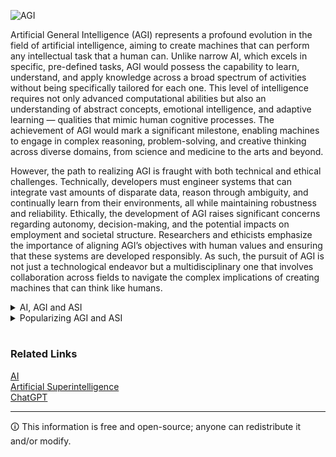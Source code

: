 ![AGI](https://github.com/sourceduty/AGI/assets/123030236/c6254cdb-047e-44c6-8fd9-386bffe89ca1)

Artificial General Intelligence (AGI) represents a profound evolution in the field of artificial intelligence, aiming to create machines that can perform any intellectual task that a human can. Unlike narrow AI, which excels in specific, pre-defined tasks, AGI would possess the capability to learn, understand, and apply knowledge across a broad spectrum of activities without being specifically tailored for each one. This level of intelligence requires not only advanced computational abilities but also an understanding of abstract concepts, emotional intelligence, and adaptive learning — qualities that mimic human cognitive processes. The achievement of AGI would mark a significant milestone, enabling machines to engage in complex reasoning, problem-solving, and creative thinking across diverse domains, from science and medicine to the arts and beyond.

However, the path to realizing AGI is fraught with both technical and ethical challenges. Technically, developers must engineer systems that can integrate vast amounts of disparate data, reason through ambiguity, and continually learn from their environments, all while maintaining robustness and reliability. Ethically, the development of AGI raises significant concerns regarding autonomy, decision-making, and the potential impacts on employment and societal structure. Researchers and ethicists emphasize the importance of aligning AGI’s objectives with human values and ensuring that these systems are developed responsibly. As such, the pursuit of AGI is not just a technological endeavor but a multidisciplinary one that involves collaboration across fields to navigate the complex implications of creating machines that can think like humans.

<details><summary>AI, AGI and ASI</summary>
<br>

### AI, AGI and ASI

Artificial Intelligence (AI) encompasses machines designed to perform tasks that typically require human intelligence. These tasks range from speech recognition and complex data interpretation to autonomous driving and strategic game playing. Most AI systems today are categorized as "narrow" or "weak" AI, meaning they excel in specific tasks but are limited by the parameters set during their programming. Examples include voice assistants like Siri, language translation services like Google Translate, and game-playing AIs such as AlphaGo.

Artificial General Intelligence (AGI) represents a significant leap forward, aspiring to match the intellectual capabilities of humans across any task. Unlike narrow AI, AGI would be capable of thinking, understanding, and acting with human-like versatility, adapting its knowledge to new and diverse contexts. This type of intelligence would allow machines to perform complex problem-solving and decision-making across various domains without specific task-oriented programming. AGI remains a theoretical goal within the field of AI research, with no existing real-world examples yet.

Artificial Superintelligence (ASI) extends beyond AGI, positing a future where machines not only replicate but substantially surpass all aspects of human intelligence. ASI would excel in scientific creativity, general wisdom, and social skills, outperforming the best human minds in virtually every discipline. The potential of ASI raises profound possibilities and risks, from groundbreaking advancements in medicine and technology to complex ethical and safety concerns. Like AGI, ASI is still a theoretical construct and a subject of extensive speculation within the academic and tech communities.

The progression from current narrow AI through AGI to ASI involves not just advances in computational power and algorithms but also deeper insights into human cognition and ethics. Each stage of AI development presents distinct challenges and societal implications, demanding careful consideration in terms of governance, ethical use, and integration into daily human activities. As we advance, the distinction between these forms of AI becomes crucial in guiding research priorities and policy decisions.

<br>    
</details>

<details><summary>Popularizing AGI and ASI</summary>
<br>

Predicting when Artificial General Intelligence (AGI) and Artificial Superintelligence (ASI) will emerge and become popular is a matter of significant debate and uncertainty. Several challenges affect these timelines, including the complexity of the technical issues involved, such as creating systems that can generalize across diverse tasks and make ethically complex decisions. Progress in AI research has been uneven, with rapid advancements in some areas of narrow AI and slower progress towards achieving human-like understanding and reasoning. Additionally, the ethical and safety concerns surrounding highly advanced AI systems require rigorous research and potentially stringent regulations, which could slow their development and adoption.

Expert opinions on the potential timelines for AGI and ASI vary widely. Some in the field believe that AGI could be feasible within a few decades, possibly as early as 2030, while others consider a much longer timeline or doubt its feasibility altogether. ASI, considered a more advanced stage of AI, is generally seen as even further off, with its realization contingent on achieving and surpassing AGI levels of capability. As developments unfold, continuous monitoring of AI research and the evolving discourse among experts will provide the best indicators of how soon these advanced AI stages might be realized.

<br>    
</details>

#
### Related Links

[AI](https://github.com/sourceduty/AI)
<br>
[Artificial Superintelligence](https://github.com/sourceduty/Artificial_Superintelligence)
<br>
[ChatGPT](https://github.com/sourceduty/ChatGPT)

***
🛈 This information is free and open-source; anyone can redistribute it and/or modify.
